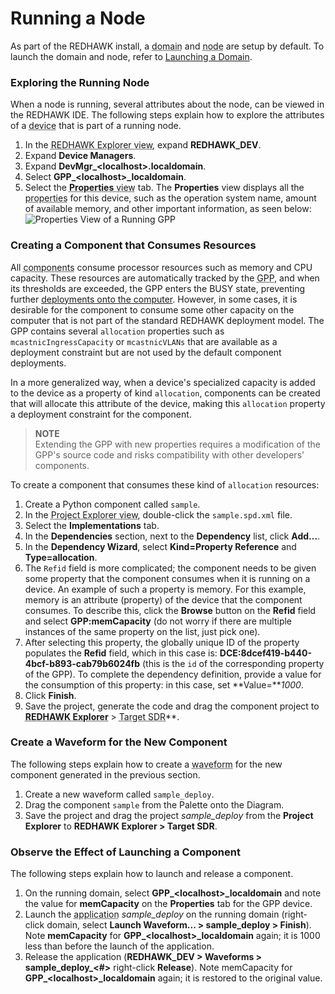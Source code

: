 # Running a Node

As part of the REDHAWK install, a <abbr title="See Glossary.">domain</abbr> and <abbr title="See Glossary.">node</abbr> are setup by default. To launch the domain and node, refer to [Launching a Domain](../Runtime-Environment/launching-a-domain.html).

### Exploring the Running Node

When a node is running, several attributes about the node, can be viewed in the REDHAWK IDE. The following steps explain how to explore the attributes of a <abbr title="See Glossary.">device</abbr> that is part of a running node.

1.  In the <abbr title="See Glossary.">REDHAWK Explorer view</abbr>, expand **REDHAWK_DEV**.
2.  Expand **Device Managers**.
3.  Expand **DevMgr_\<localhost\>.localdomain**.
4.  Select **GPP_\<localhost\>_localdomain**.
5.  Select the <abbr title="See Glossary.">**Properties** view</abbr> tab. The **Properties** view displays all the <abbr title="See Glossary.">properties</abbr> for this device, such as the operation system name, amount of available memory, and other important information, as seen below:
![Properties View of a Running GPP](img/GPPProps.png)

### Creating a Component that Consumes Resources

All <abbr title="See Glossary.">components</abbr> consume processor resources such as memory and CPU capacity. These resources are automatically tracked by the <abbr title="See Glossary.">GPP</abbr>, and when its thresholds are exceeded, the GPP enters the BUSY state, preventing further [deployments onto the computer](../Waveforms/deployment-resources.html). However, in some cases, it is desirable for the component to consume some other capacity on the computer that is not part of the standard REDHAWK deployment model. The GPP contains several `allocation` properties such as `mcastnicIngressCapacity` or `mcastnicVLANs` that are available as a deployment constraint but are not used by the default component deployments.

In a more generalized way, when a device's specialized capacity is added to the device as a property of kind `allocation`, components can be created that will allocate this attribute of the device, making this `allocation` property a deployment constraint for the component.


> **NOTE**  
> Extending the GPP with new properties requires a modification of the GPP's source code and risks compatibility with other developers' components.  

To create a component that consumes these kind of `allocation` resources:

1.  Create a Python component called `sample`.
2.  In the <abbr title="See Glossary.">Project Explorer view</abbr>, double-click the `sample.spd.xml` file.
3.  Select the **Implementations** tab.
4.  In the **Dependencies** section, next to the **Dependency** list, click **Add...**.
5.  In the **Dependency Wizard**, select **Kind=Property Reference** and **Type=allocation**.
6.  The `Refid` field is more complicated; the component needs to be given some property that the component consumes when it is running on a device. An example of such a property is memory. For this example, memory is an attribute (property) of the device that the component consumes. To describe this, click the **Browse** button on the **Refid** field and select **GPP:memCapacity** (do not worry if there are multiple instances of the same property on the list, just pick one).
7.  After selecting this property, the globally unique ID of the property populates the **Refid** field, which in this case is: **DCE:8dcef419-b440-4bcf-b893-cab79b6024fb** (this is the `id` of the corresponding property of the GPP). To complete the dependency definition, provide a value for the consumption of this property: in this case, set **Value=***1000*.
8.  Click **Finish**.
9.  Save the project, generate the code and drag the component project to <abbr title="See Glossary.">**REDHAWK Explorer**</abbr> > <abbr title="See Glossary.">Target SDR</abbr>**.

### Create a Waveform for the New Component

The following steps explain how to create a <abbr title="See Glossary.">waveform</abbr> for the new component generated in the previous section.

1.  Create a new waveform called `sample_deploy`.
2.  Drag the component `sample` from the Palette onto the Diagram.
3.  Save the project and drag the project *sample_deploy* from the **Project Explorer** to **REDHAWK Explorer > Target SDR**.

### Observe the Effect of Launching a Component

The following steps explain how to launch and release a component.

1.  On the running domain, select **GPP_\<localhost\>_localdomain** and note the value for **memCapacity** on the **Properties** tab for the GPP device.
2.  Launch the <abbr title="See Glossary.">application</abbr> *sample_deploy* on the running domain (right-click domain, select **Launch Waveform... \> sample\_deploy > Finish**). Note **memCapacity** for **GPP_\<localhost\>_localdomain** again; it is 1000 less than before the launch of the application.
3.  Release the application (**REDHAWK_DEV > Waveforms > sample\_deploy\_\<\#\>** right-click **Release**). Note memCapacity for **GPP_\<localhost\>_localdomain** again; it is restored to the original value.
